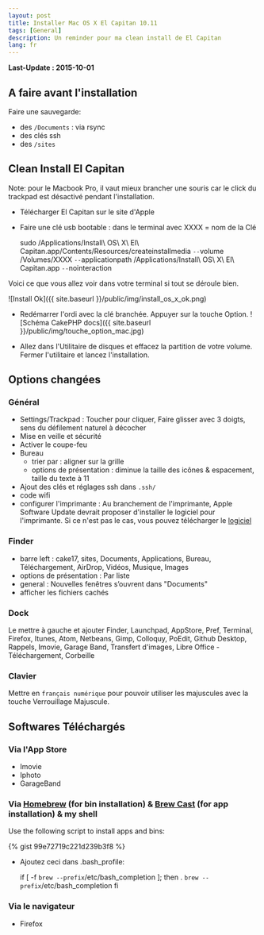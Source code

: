 ```yaml
---
layout: post
title: Installer Mac OS X El Capitan 10.11
tags: [General]
description: Un reminder pour ma clean install de El Capitan
lang: fr
---
```


**Last-Update : 2015-10-01**

## A faire avant l'installation

Faire une sauvegarde:
- des `/Documents` : via rsync
- des clés ssh
- des `/sites`

## Clean Install El Capitan

Note: pour le Macbook Pro, il vaut mieux brancher une souris car le click du trackpad est désactivé pendant l'installation.

- Télécharger El Capitan sur le site d'Apple

- Faire une clé usb bootable : dans le terminal avec XXXX = nom de la Clé

    sudo /Applications/Install\ OS\ X\ El\ Capitan.app/Contents/Resources/createinstallmedia `--`volume /Volumes/XXXX `--`applicationpath /Applications/Install\ OS\ X\ El\ Capitan.app `--`nointeraction

Voici ce que vous allez voir dans votre terminal si tout se déroule bien.

![Install Ok]({{ site.baseurl }}/public/img/install_os_x_ok.png)

- Redémarrer l'ordi avec la clé branchée. Appuyer sur la touche Option.
  ![Schéma CakePHP docs]({{ site.baseurl }}/public/img/touche_option_mac.jpg)

- Allez dans l'Utilitaire de disques et effacez la partition de votre volume. Fermer l'utilitaire et lancez l'installation.


## Options changées

### Général

- Settings/Trackpad : Toucher pour cliquer, Faire glisser avec 3 doigts, sens du défilement naturel à décocher
- Mise en veille et sécurité
- Activer le coupe-feu
- Bureau
    - trier par : aligner sur la grille
    - options de présentation : diminue la taille des icônes & espacement, taille du texte à 11
- Ajout des clés et réglages ssh dans `.ssh/`
- code wifi
- configurer l'imprimante : Au branchement de l'imprimante, Apple Software Update devrait proposer d'installer le logiciel pour l'imprimante. Si ce n'est pas le cas, vous pouvez télécharger le [logiciel](https://support.apple.com/kb/DL907?locale=fr_FR)

### Finder

- barre left : cake17, sites, Documents, Applications, Bureau, Téléchargement, AirDrop, Vidéos, Musique, Images
- options de présentation : Par liste
- general : Nouvelles fenêtres s’ouvrent dans "Documents"
- afficher les fichiers cachés

### Dock

Le mettre à gauche et ajouter Finder, Launchpad, AppStore, Pref, Terminal, Firefox, Itunes, Atom, Netbeans, Gimp, Colloquy, PoEdit, Github Desktop, Rappels, Imovie, Garage Band, Transfert d'images, Libre Office - Téléchargement, Corbeille

### Clavier

Mettre en `français numérique` pour pouvoir utiliser les majuscules avec la touche Verrouillage Majuscule.


## Softwares Téléchargés

### Via l'App Store

- Imovie
- Iphoto
- GarageBand

### Via [Homebrew](http://brew.sh) (for bin installation) & [Brew Cast](http://caskroom.io) (for app installation) & my shell

Use the following script to install apps and bins:

{% gist 99e72719c221d239b3f8 %}

- Ajoutez ceci dans .bash_profile:

    if [ -f `brew --prefix`/etc/bash_completion ]; then
      . `brew --prefix`/etc/bash_completion
    fi


### Via le navigateur

- Firefox
